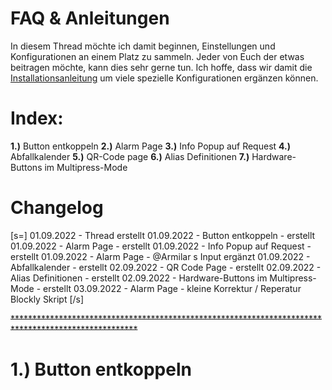 # **FAQ & Anleitungen**

In diesem Thread möchte ich damit beginnen, Einstellungen und Konfigurationen an einem Platz zu sammeln. Jeder von Euch der etwas beitragen möchte, kann dies sehr gerne tun. Ich hoffe, dass wir damit die [Installationsanleitung](https://forum.iobroker.net/topic/50888/sonoff-nspanel/612) um viele spezielle Konfigurationen ergänzen können.

# **Index:**

**1.)** Button entkoppeln
**2.)** Alarm Page
**3.)** Info Popup auf Request
**4.)** Abfallkalender
**5.)** QR-Code page
**6.)** Alias Definitionen
**7.)** Hardware-Buttons im Multipress-Mode

# **Changelog**

[s=]
01.09.2022 - Thread erstellt
01.09.2022 - Button entkoppeln - erstellt
01.09.2022 - Alarm Page - erstellt
01.09.2022 - Info Popup auf Request - erstellt
01.09.2022 - Alarm Page - @Armilar s Input ergänzt
01.09.2022 - Abfallkalender - erstellt
02.09.2022 - QR Code Page - erstellt
02.09.2022 - Alias Definitionen - erstellt
02.09.2022 - Hardware-Buttons im Multipress-Mode - erstellt
03.09.2022 - Alarm Page - kleine Korrektur / Reperatur Blockly Skript
[/s]

~~****************************************************************************************************~~

# **1.) Button entkoppeln**